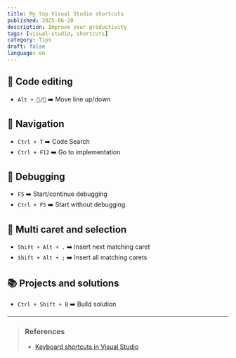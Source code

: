 ```yaml
---
title: My top Visual Studio shortcuts
published: 2025-06-20
description: Improve your productivity
tags: [visual-studio, shortcuts]
category: Tips
draft: false
language: en
---
```

## 📝 Code editing
- `Alt + 🔼/🔽` ➡️ Move line up/down
## 🧭 Navigation 
- `Ctrl + T` ➡️ Code Search
- `Ctrl + F12` ➡️ Go to implementation
## 🐞 Debugging
- `F5` ➡️ Start/continue debugging
- `Ctrl + F5` ➡️ Start without debugging
## 🔲 Multi caret and selection
- `Shift + Alt + .` ➡️ Insert next matching caret
- `Shift + Alt + ;` ➡️ Insert all matching carets
## 📚 Projects and solutions
- `Ctrl + Shift + B` ➡️ Build solution
---
> ### References
> - [Keyboard shortcuts in Visual Studio](https://learn.microsoft.com/en-us/visualstudio/ide/default-keyboard-shortcuts-in-visual-studio?view=vs-2022)